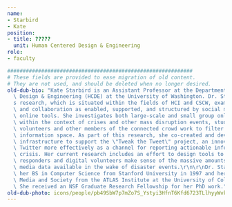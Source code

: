 ```yaml
---
name:
- Starbird
- Kate
position:
- title: ?????
  unit: Human Centered Design & Engineering
role:
- faculty

############################################################
# These fields are provided to ease migration of old content.
# They are not used, and should be deleted when no longer desired.
old-dub-bio: "Kate Starbird is an Assistant Professor at the Department of Human Centered\
  \ Design & Engineering (HCDE) at the University of Washington. Dr. Starbird\u2019\
  s research, which is situated within the fields of HCI and CSCW, examines interaction\
  \ and collaboration as enabled, supported, and structured by social media and other\
  \ online tools. She investigates both large-scale and small group online interaction\
  \ within the context of crises and other mass disruption events, studying how digital\
  \ volunteers and other members of the connected crowd work to filter and shape the\
  \ information space. As part of this research, she co-created and developed the\
  \ infrastructure to support the \"Tweak the Tweet\" project, an innovation for using\
  \ Twitter more effectively as a channel for reporting actionable information during\
  \ crisis. Her current research includes an effort to design tools to help emergency\
  \ responders and digital volunteers make sense of the massive amounts of social\
  \ media data available in the wake of disaster events.\r\n\r\nDr. Starbird received\
  \ her BS in Computer Science from Stanford University in 1997 and her PhD in Technology,\
  \ Media and Society from the ATLAS Institute at the University of Colorado in 2012.\
  \ She received an NSF Graduate Research Fellowship for her PhD work."
old-dub-photo: icons/people/pb49SbW7p7mZo7S_Ystyi3HfnT6Kfd6723TLlhyyWvk-1.jpg
---
```

